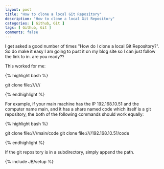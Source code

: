 ```yaml
---
layout: post
title: "How to clone a local Git Repository"
description: "How to clone a local Git Repository"
categories: [ Github, Git ]
tags: [ Github, Git ]
comments: false
---
```


I get asked a good number of times "How do I clone a local Git Repository?". So do make it easy I am going to pust it on my blog site so I can just follow the link to in.  are you ready??

This worked for me:

{% highlight bash %}

git clone file:////<host>/<share>/<path>

{% endhighlight %}

For example, if your main machine has the IP 192.168.10.51 and the computer name main, and it has a share named code which itself is a git repository, the both of the following commands should work equally:


{% highlight bash %}

git clone file:////main/code
git clone file:////192.168.10.51/code


{% endhighlight %}

If the git repository is in a subdirectory, simply append the path.

{% include JB/setup %}
